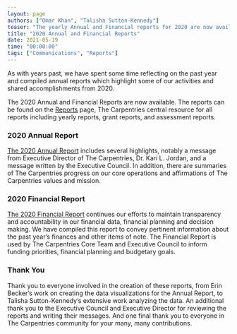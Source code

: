 ```yaml
---
layout: page
authors: ["Omar Khan", "Talisha Sutton-Kennedy"]
teaser: "The yearly Annual and Financial reports for 2020 are now available to read and share"
title: "2020 Annual and Financial Reports"
date: 2021-05-19
time: "00:00:00"
tags: ["Communications", "Reports"]
---
```


As with years past, we have spent some time reflecting on the past year and compiled annual reports which highlight some of our activities and shared accomplishments from 2020.

The 2020 Annual and Financial Reports are now available. The reports can be found on the [Reports](https://carpentries.org/reports/) page, The Carpentries central resource for all reports including yearly reports, grant reports, and assessment reports.

### 2020 Annual Report
[The 2020 Annual Report](https://carpentries.org/files/reports/Carpentries2020AnnualReport.pdf) includes several highlights, notably a  message from Executive Director of The Carpentries, Dr. Kari L. Jordan, and a message written by the Executive Council. In addition, there are summaries of The Carpentries progress on our core operations and affirmations of The Carpentries values and mission.

### 2020 Financial Report
[The 2020 Financial Report](https://carpentries.org/files/reports/Carpentries2020FinancialReport.pdf) continues our efforts to maintain transparency and accountability in our financial data, financial planning and decision making. We have compiled this report to convey pertinent information about the past year’s finances and other items of note. The Financial Report is used by The Carpentries Core Team and Executive Council to inform  funding priorities, financial planning and budgetary goals.

### Thank You
Thank you to everyone involved in the creation of these reports, from Erin Becker’s work on creating the data visualizations for the Annual Report, to Talisha Sutton-Kennedy’s extensive work analyzing the data. An additional thank you to the Executive Council and Executive Director for reviewing the reports and writing their messages. And one final thank you to everyone in The Carpentries community for your many, many contributions.
